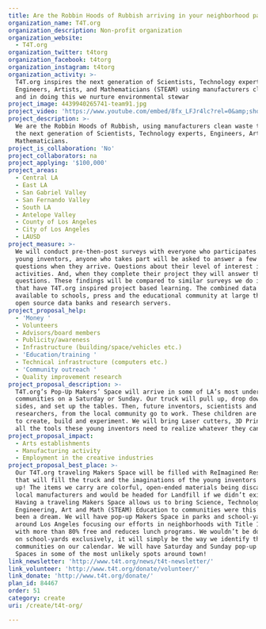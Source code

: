 ```yaml
---
title: Are the Robbin Hoods of Rubbish arriving in your neighborhood park?
organization_name: T4T.org
organization_description: Non-profit organization
organization_website:
  - T4T.org
organization_twitter: t4torg
organization_facebook: t4torg
organization_instagram: t4torg
organization_activity: >-
  T4T.org inspires the next generation of Scientists, Technology experts,
  Engineers, Artists, and Mathematicians (STEAM) using manufacturers clean waste
  and in doing this we nurture environmental stewar
project_image: 4439940265741-team91.jpg
project_video: 'https://www.youtube.com/embed/8fx_LFJr4lc?rel=0&amp;showinfo=0'
project_description: >-
  We are the Robbin Hoods of Rubbish, using manufacturers clean waste to inspire
  the next generation of Scientists, Technology experts, Engineers, Artists, and
  Mathematicians.
project_is_collaboration: 'No'
project_collaborators: na
project_applying: '$100,000'
project_areas:
  - Central LA
  - East LA
  - San Gabriel Valley
  - San Fernando Valley
  - South LA
  - Antelope Valley
  - County of Los Angeles
  - City of Los Angeles
  - LAUSD
project_measure: >-
  We will conduct pre-then-post surveys with everyone who participates. Parents,
  young inventors, anyone who takes part will be asked to answer a few basic
  questions when they arrive. Questions about their level of interest in STEAM
  activities. And, when they complete their project they will answer the same
  questions. These findings will be compared to similar surveys we do in schools
  that have T4T.org inspired project based learning. The combined data will be
  available to schools, press and the educational community at large through
  open source data banks and research servers.
project_proposal_help:
  - 'Money '
  - Volunteers
  - Advisors/board members
  - Publicity/awareness
  - Infrastructure (building/space/vehicles etc.)
  - 'Education/training '
  - Technical infrastructure (computers etc.)
  - 'Community outreach '
  - Quality improvement research
project_proposal_description: >-
  T4T.org’s Pop-Up Makers’ Space will arrive in some of LA’s most underserved
  communities on a Saturday or Sunday. Our truck will pull up, drop down the
  sides, and set up the tables. Then, future inventors, scientists and
  researchers, from the local community go to work. These children are welcome
  to create, build and experiment. We will bring Laser cutters, 3D Printers and
  all the tools these young inventors need to realize whatever they can imagine.
project_proposal_impact:
  - Arts establishments
  - Manufacturing activity
  - Employment in the creative industries
project_proposal_best_place: >-
  Our T4T.org traveling Makers Space will be filled with ReImagined Resources
  that will fill the truck and the imaginations of the young inventors who show
  up! The items we carry are colorful, open-ended materials being discarded by
  local manufacturers and would be headed for Landfill if we didn’t exist.
  Having a traveling Makers Space allows us to bring Science, Technology,
  Engineering, Art and Math (STEAM) Education to communities were this has only
  been a dream. We will have pop-up Makers Space in parks and school-yards
  around Los Angeles focusing our efforts in neighborhoods with Title 1 Schools
  with more than 80% free and reduces lunch programs. We wouldn’t be doing this
  on school-yards exclusively, it will simply be the way we identify the
  communities on our calendar. We will have Saturday and Sunday pop-up Makers
  Spaces in some of the most unlikely spots around town!
link_newsletter: 'http://www.t4t.org/news/t4t-newsletter/'
link_volunteer: 'http://www.t4t.org/donate/volunteer/'
link_donate: 'http://www.t4t.org/donate/'
plan_id: 84467
order: 51
category: create
uri: /create/t4t-org/

---
```

